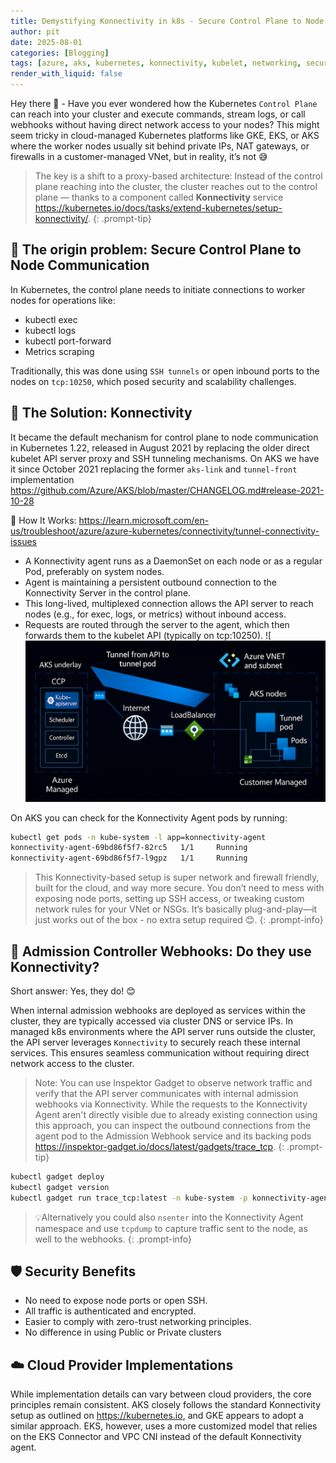 ```yaml
---
title: Demystifying Konnectivity in k8s - Secure Control Plane to Node Communication"
author: pit
date: 2025-08-01
categories: [Blogging]
tags: [azure, aks, kubernetes, konnectivity, kubelet, networking, security, admission-webhooks]
render_with_liquid: false
---
```


Hey there 🖖 - Have you ever wondered how the Kubernetes `Control Plane` can reach into your cluster and execute commands, stream logs, or call webhooks without having direct network access to your nodes? This might seem tricky in cloud-managed Kubernetes platforms like GKE, EKS, or AKS where the worker nodes usually sit behind private IPs, NAT gateways, or firewalls in a customer-managed VNet, but in reality, it’s not 😅

> The key is a shift to a proxy-based architecture: Instead of the control plane reaching into the cluster, the cluster reaches out to the control plane — thanks to a component called **Konnectivity** service <https://kubernetes.io/docs/tasks/extend-kubernetes/setup-konnectivity/>.
{: .prompt-tip}

## 🧭 The origin problem: Secure Control Plane to Node Communication

In Kubernetes, the control plane needs to initiate connections to worker nodes for operations like:

- kubectl exec
- kubectl logs
- kubectl port-forward
- Metrics scraping

Traditionally, this was done using `SSH tunnels` or open inbound ports to the nodes on `tcp:10250`, which posed security and scalability challenges.

## 🚀 The Solution: Konnectivity

It became the default mechanism for control plane to node communication in Kubernetes 1.22, released in August 2021 by replacing the older direct kubelet API server proxy and SSH tunneling mechanisms. On AKS we have it since October 2021 replacing the former `aks-link` and `tunnel-front` implementation <https://github.com/Azure/AKS/blob/master/CHANGELOG.md#release-2021-10-28>

🔄 How It Works: <https://learn.microsoft.com/en-us/troubleshoot/azure/azure-kubernetes/connectivity/tunnel-connectivity-issues>

- A Konnectivity agent runs as a DaemonSet on each node or as a regular Pod, preferably on system nodes.
- Agent is maintaining a persistent outbound connection to the Konnectivity Server in the control plane.
- This long-lived, multiplexed connection allows the API server to reach nodes (e.g., for exec, logs, or metrics) without inbound access.
- Requests are routed through the server to the agent, which then forwards them to the kubelet API (typically on tcp:10250).
![
![img-description](/assets/img/posts/demystifying-konnectivity-in-k8s/aks-konnectivity-architecture.jpg)

On AKS you can check for the Konnectivity Agent pods by running:

```bash
kubectl get pods -n kube-system -l app=konnectivity-agent
konnectivity-agent-69bd86f5f7-82rc5   1/1     Running
konnectivity-agent-69bd86f5f7-l9gpz   1/1     Running
```

> This Konnectivity-based setup is super network and firewall friendly, built for the cloud, and way more secure. You don’t need to mess with exposing node ports, setting up SSH access, or tweaking custom network rules for your VNet or NSGs. It’s basically plug-and-play—it just works out of the box - no extra setup required 😊.
{: .prompt-info}

## 🧩 Admission Controller Webhooks: Do they use Konnectivity?

Short answer: Yes, they do! 😊

When internal admission webhooks are deployed as services within the cluster, they are typically accessed via cluster DNS or service IPs. In managed k8s environments where the API server runs outside the cluster, the API server leverages `Konnectivity` to securely reach these internal services. This ensures seamless communication without requiring direct network access to the cluster.

> Note: You can use Inspektor Gadget to observe network traffic and verify that the API server communicates with internal admission webhooks via Konnectivity. While the requests to the Konnectivity Agent aren't directly visible due to already existing connection using this approach, you can inspect the outbound connections from the agent pod to the Admission Webhook service and its backing pods <https://inspektor-gadget.io/docs/latest/gadgets/trace_tcp>.
{: .prompt-tip}

```bash
kubectl gadget deploy
kubectl gadget version
kubectl gadget run trace_tcp:latest -n kube-system -p konnectivity-agent-xxxxxx --connect-only
```

> 💡Alternatively you could also `nsenter` into the Konnectivity Agent namespace and use `tcpdump` to capture traffic sent to the node, as well to the webhooks.
{: .prompt-info}

## 🛡️ Security Benefits

- No need to expose node ports or open SSH.
- All traffic is authenticated and encrypted.
- Easier to comply with zero-trust networking principles.
- No difference in using Public or Private clusters

## ☁️ Cloud Provider Implementations

While implementation details can vary between cloud providers, the core principles remain consistent. AKS closely follows the standard Konnectivity setup as outlined on <https://kubernetes.io>, and GKE appears to adopt a similar approach. EKS, however, uses a more customized model that relies on the EKS Connector and VPC CNI instead of the default Konnectivity agent.
